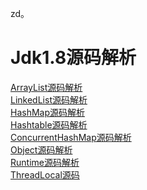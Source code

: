 zd。
# Jdk1.8源码解析<br/>
<a href="https://github.com/wupeixuan/JDKSourceCode1.8/blob/master/src/java/util/ArrayList.java">ArrayList源码解析</a><br/>
<a href="https://github.com/wupeixuan/JDKSourceCode1.8/blob/master/src/java/util/LinkedList.java">LinkedList源码解析</a><br/>
<a href="https://github.com/wupeixuan/JDKSourceCode1.8/blob/master/src/java/util/HashMap.java">HashMap源码解析</a><br/>
<a href="https://github.com/wupeixuan/JDKSourceCode1.8/blob/master/src/java/util/Hashtable.java">Hashtable源码解析</a><br/>
<a href="https://github.com/wupeixuan/JDKSourceCode1.8/blob/master/src/java/util/concurrent/ConcurrentHashMap.java">ConcurrentHashMap源码解析</a><br/>
<a href="https://github.com/wupeixuan/JDKSourceCode1.8/blob/master/src/java/lang/Object.java">Object源码解析</a><br/>
<a href="https://github.com/wupeixuan/JDKSourceCode1.8/blob/master/src/java/lang/Runtime.java">Runtime源码解析</a><br/>
<a href="https://github.com/wupeixuan/JDKSourceCode1.8/blob/master/src/java/lang/ThreadLocal.java">ThreadLocal源码</a><br/>




